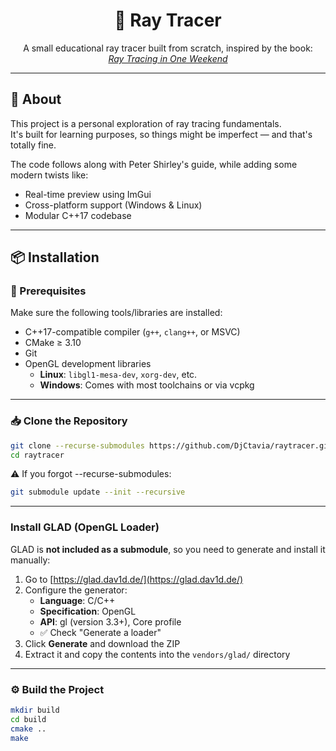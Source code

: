 <h1 align="center">🎯 Ray Tracer</h1>

<p align="center">
  A small educational ray tracer built from scratch, inspired by the book:<br>
  <a href="https://raytracing.github.io/books/RayTracingInOneWeekend.html"><em>Ray Tracing in One Weekend</em></a>
</p>

---

## 🌟 About

This project is a personal exploration of ray tracing fundamentals.  
It's built for learning purposes, so things might be imperfect — and that's totally fine.

The code follows along with Peter Shirley's guide, while adding some modern twists like:
- Real-time preview using ImGui
- Cross-platform support (Windows & Linux)
- Modular C++17 codebase

---

## 📦 Installation

### 🔧 Prerequisites

Make sure the following tools/libraries are installed:

- C++17-compatible compiler (`g++`, `clang++`, or MSVC)
- CMake ≥ 3.10
- Git
- OpenGL development libraries
    - **Linux**: `libgl1-mesa-dev`, `xorg-dev`, etc.
    - **Windows**: Comes with most toolchains or via vcpkg

---

### 📥 Clone the Repository

```bash
git clone --recurse-submodules https://github.com/DjCtavia/raytracer.git
cd raytracer
```
⚠️ If you forgot --recurse-submodules:
```bash
git submodule update --init --recursive
```

---

### Install GLAD (OpenGL Loader)

GLAD is **not included as a submodule**, so you need to generate and install it manually:

1. Go to [https://glad.dav1d.de/](https://glad.dav1d.de/)
2. Configure the generator:
    - **Language**: C/C++
    - **Specification**: OpenGL
    - **API**: gl (version 3.3+), Core profile
    - ✅ Check "Generate a loader"
3. Click **Generate** and download the ZIP
4. Extract it and copy the contents into the `vendors/glad/` directory

---

### ⚙️ Build the Project
```bash
mkdir build
cd build
cmake ..
make
```